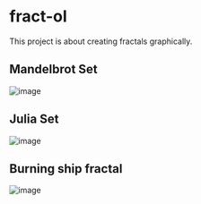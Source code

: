 # fract-ol

This project is about creating fractals graphically.
## Mandelbrot Set
![image](https://github.com/valentinefleith/fract-ol/assets/125041345/93526be5-7410-4c09-a401-02286b105d63)

## Julia Set

![image](https://github.com/valentinefleith/fract-ol/assets/125041345/390808b1-4cdd-49ba-8561-3afd9ac8c568)

## Burning ship fractal

![image](https://github.com/valentinefleith/fract-ol/assets/125041345/ab32ee6e-5834-4b06-8372-28e48b941a75)

